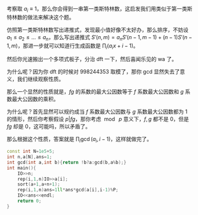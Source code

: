 考察取 $a_i\equiv 1$，那么你会得到一串第一类斯特林数，这启发我们用类似于第一类斯特林数的做法来解决这个题。

仿照第一类斯特林数写出递推式，发现最小值好像不太好办，那么排序，不妨设 $a_1\le a_2\le\dots\le a_n$，那么写出递推式 $S'(n,m)=a_nS'(n-1,m-1)+(n-1)S'(n-1,m)$，那进一步就可以知道行生成函数是 $\prod_i(a_ix+i-1)$。

然后你光速搬出一个多项式板子，分治 dft 一下，然后喜闻乐见的 wa 了。

为什么呢？因为你 dft 的时候对 $998244353$ 取模了，那你 gcd 显然失去了意义，我们继续观察性质。

那么一个显然的性质就是，$fg$ 的系数的最大公因数等于 $f$ 系数最大公因数和 $g$ 系数最大公因数的乘积。

为什么呢？首先显然可以规约成当 $f$ 系数最大公因数与 $g$ 系数最大公因数都为 $1$ 的情形，然后你考察假设 $p|fg$，那你考虑 $\bmod \ p$ 意义下，$f,g$ 都不是 $0$，但是 $fg$ 却是 $0$，这可能吗，所以矛盾了。

那么根据这个性质，答案就是 $\prod_i\gcd(a_i,i-1)$，这样就做完了。

```cpp
const int N=1e5+5;
int n,a[N],ans=1;
int gcd(int a,int b){return !b?a:gcd(b,a%b);}
int main(){
	IO>>n;
	rep(i,1,n)IO>>a[i];
	sort(a+1,a+n+1);
	rep(i,1,n)ans=1ll*ans*gcd(a[i],i-1)%P;
	IO<<ans<<endl;
	return 0;
}
```